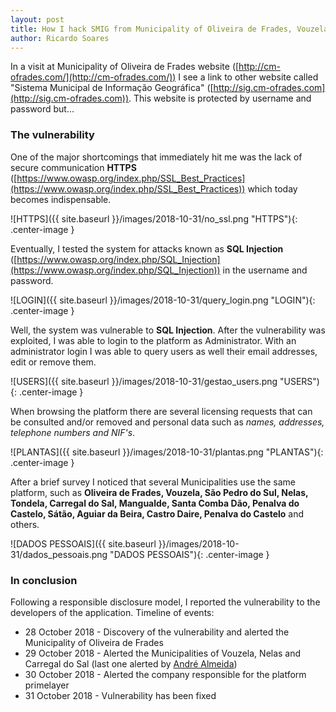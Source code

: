 ```yaml
---
layout: post
title: How I hack SMIG from Municipality of Oliveira de Frades, Vouzela, Nelas, Carregal do Sal and others!
author: Ricardo Soares
---
```


In a visit at Municipality of Oliveira de Frades website ([http://cm-ofrades.com/](http://cm-ofrades.com/)) I see a link to other website called "Sistema Municipal de Informação Geográfica" ([http://sig.cm-ofrades.com](http://sig.cm-ofrades.com)). This website is protected by username and password but...



### The vulnerability
One of the major shortcomings that immediately hit me was the lack of secure communication **HTTPS** ([https://www.owasp.org/index.php/SSL_Best_Practices](https://www.owasp.org/index.php/SSL_Best_Practices)) which today becomes indispensable.

![HTTPS]({{ site.baseurl }}/images/2018-10-31/no_ssl.png "HTTPS"){: .center-image }


Eventually, I tested the system for attacks known as **SQL Injection** ([https://www.owasp.org/index.php/SQL_Injection](https://www.owasp.org/index.php/SQL_Injection)) in the username and password.

![LOGIN]({{ site.baseurl }}/images/2018-10-31/query_login.png "LOGIN"){: .center-image }


Well, the system was vulnerable to **SQL Injection**. After the vulnerability was exploited, I was able to login to the platform as Administrator.
With an administrator login I was able to query users as well their email addresses, edit or remove them.

![USERS]({{ site.baseurl }}/images/2018-10-31/gestao_users.png "USERS"){: .center-image }


When browsing the platform there are several licensing requests that can be consulted and/or removed and personal data such as _names, addresses, telephone numbers and NIF's_.

![PLANTAS]({{ site.baseurl }}/images/2018-10-31/plantas.png "PLANTAS"){: .center-image }


After a brief survey I noticed that several Municipalities use the same platform, such as **Oliveira de Frades, Vouzela, São Pedro do Sul, Nelas, Tondela, Carregal do Sal, Mangualde, Santa Comba Dão, Penalva do Castelo, Sátão, Aguiar da Beira, Castro Daire, Penalva do Castelo** and others.

![DADOS PESSOAIS]({{ site.baseurl }}/images/2018-10-31/dados_pessoais.png "DADOS PESSOAIS"){: .center-image }


### In conclusion
Following a responsible disclosure model, I reported the vulnerability to the developers of the application. Timeline of events:
* 28 October 2018 - Discovery of the vulnerability and alerted the Municipality of Oliveira de Frades
* 29 October 2018 - Alerted the Municipalities of Vouzela, Nelas and Carregal do Sal (last one alerted by [André Almeida](https://andre-almeida.pt/))
* 30 October 2018 - Alerted the company responsible for the platform primelayer
* 31 October 2018 - Vulnerability has been fixed